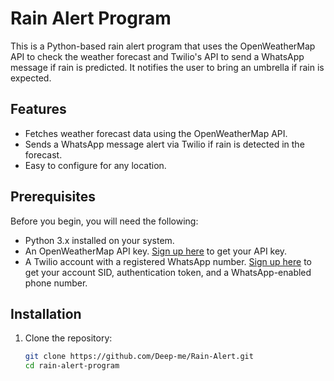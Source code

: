 # Rain Alert Program

This is a Python-based rain alert program that uses the OpenWeatherMap API to check the weather forecast and Twilio's API to send a WhatsApp message if rain is predicted. It notifies the user to bring an umbrella if rain is expected.

## Features
- Fetches weather forecast data using the OpenWeatherMap API.
- Sends a WhatsApp message alert via Twilio if rain is detected in the forecast.
- Easy to configure for any location.

## Prerequisites
Before you begin, you will need the following:
- Python 3.x installed on your system.
- An OpenWeatherMap API key. [Sign up here](https://openweathermap.org/appid) to get your API key.
- A Twilio account with a registered WhatsApp number. [Sign up here](https://www.twilio.com/) to get your account SID, authentication token, and a WhatsApp-enabled phone number.

## Installation

1. Clone the repository:
   ```bash
   git clone https://github.com/Deep-me/Rain-Alert.git
   cd rain-alert-program
